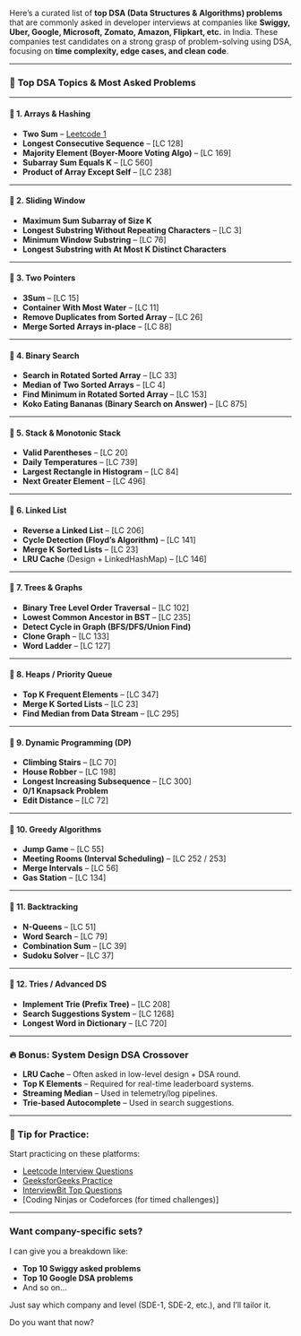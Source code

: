 Here’s a curated list of **top DSA (Data Structures & Algorithms) problems** that are commonly asked in developer interviews at companies like **Swiggy, Uber, Google, Microsoft, Zomato, Amazon, Flipkart, etc.** in India. These companies test candidates on a strong grasp of problem-solving using DSA, focusing on **time complexity, edge cases, and clean code**.

---

### 🔹 **Top DSA Topics & Most Asked Problems**

---

#### 📌 **1. Arrays & Hashing**

* **Two Sum** – [Leetcode 1](https://leetcode.com/problems/two-sum/)
* **Longest Consecutive Sequence** – \[LC 128]
* **Majority Element (Boyer-Moore Voting Algo)** – \[LC 169]
* **Subarray Sum Equals K** – \[LC 560]
* **Product of Array Except Self** – \[LC 238]

---

#### 📌 **2. Sliding Window**

* **Maximum Sum Subarray of Size K**
* **Longest Substring Without Repeating Characters** – \[LC 3]
* **Minimum Window Substring** – \[LC 76]
* **Longest Substring with At Most K Distinct Characters**

---

#### 📌 **3. Two Pointers**

* **3Sum** – \[LC 15]
* **Container With Most Water** – \[LC 11]
* **Remove Duplicates from Sorted Array** – \[LC 26]
* **Merge Sorted Arrays in-place** – \[LC 88]

---

#### 📌 **4. Binary Search**

* **Search in Rotated Sorted Array** – \[LC 33]
* **Median of Two Sorted Arrays** – \[LC 4]
* **Find Minimum in Rotated Sorted Array** – \[LC 153]
* **Koko Eating Bananas (Binary Search on Answer)** – \[LC 875]

---

#### 📌 **5. Stack & Monotonic Stack**

* **Valid Parentheses** – \[LC 20]
* **Daily Temperatures** – \[LC 739]
* **Largest Rectangle in Histogram** – \[LC 84]
* **Next Greater Element** – \[LC 496]

---

#### 📌 **6. Linked List**

* **Reverse a Linked List** – \[LC 206]
* **Cycle Detection (Floyd’s Algorithm)** – \[LC 141]
* **Merge K Sorted Lists** – \[LC 23]
* **LRU Cache** (Design + LinkedHashMap) – \[LC 146]

---

#### 📌 **7. Trees & Graphs**

* **Binary Tree Level Order Traversal** – \[LC 102]
* **Lowest Common Ancestor in BST** – \[LC 235]
* **Detect Cycle in Graph (BFS/DFS/Union Find)**
* **Clone Graph** – \[LC 133]
* **Word Ladder** – \[LC 127]

---

#### 📌 **8. Heaps / Priority Queue**

* **Top K Frequent Elements** – \[LC 347]
* **Merge K Sorted Lists** – \[LC 23]
* **Find Median from Data Stream** – \[LC 295]

---

#### 📌 **9. Dynamic Programming (DP)**

* **Climbing Stairs** – \[LC 70]
* **House Robber** – \[LC 198]
* **Longest Increasing Subsequence** – \[LC 300]
* **0/1 Knapsack Problem**
* **Edit Distance** – \[LC 72]

---

#### 📌 **10. Greedy Algorithms**

* **Jump Game** – \[LC 55]
* **Meeting Rooms (Interval Scheduling)** – \[LC 252 / 253]
* **Merge Intervals** – \[LC 56]
* **Gas Station** – \[LC 134]

---

#### 📌 **11. Backtracking**

* **N-Queens** – \[LC 51]
* **Word Search** – \[LC 79]
* **Combination Sum** – \[LC 39]
* **Sudoku Solver** – \[LC 37]

---

#### 📌 **12. Tries / Advanced DS**

* **Implement Trie (Prefix Tree)** – \[LC 208]
* **Search Suggestions System** – \[LC 1268]
* **Longest Word in Dictionary** – \[LC 720]

---

### 🔥 Bonus: System Design DSA Crossover

* **LRU Cache** – Often asked in low-level design + DSA round.
* **Top K Elements** – Required for real-time leaderboard systems.
* **Streaming Median** – Used in telemetry/log pipelines.
* **Trie-based Autocomplete** – Used in search suggestions.

---

### 🧠 Tip for Practice:

Start practicing on these platforms:

* [Leetcode Interview Questions](https://leetcode.com/problemset/all/)
* [GeeksforGeeks Practice](https://practice.geeksforgeeks.org/)
* [InterviewBit Top Questions](https://www.interviewbit.com/practice/)
* \[Coding Ninjas or Codeforces (for timed challenges)]

---

### Want company-specific sets?

I can give you a breakdown like:

* **Top 10 Swiggy asked problems**
* **Top 10 Google DSA problems**
* And so on…

Just say which company and level (SDE-1, SDE-2, etc.), and I’ll tailor it.

Do you want that now?
